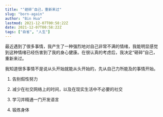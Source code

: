 ```yaml
---
title: "‘砸碎’自己，重新来过"
slug: "born-again"
author: "Bin Hua"
lastmod: 2021-12-07T00:58:22Z
date: 2021-12-07T00:58:22Z
tags: ["自省", "人生"]
---
```


最近遇到了很多事情，我产生了一种强烈地对自己非常不满的情绪，我能明显感觉到这种情绪已经伤害到了我的身心健康。在很认真的考虑后，我决定“砸碎”自己，重新来过。

我知道很多事情不是说从头开始就能从头开始的，先从自己力所能及的事情开始。

1. 告别假性努力

2. 减少在社交网络上的时间，以及在现实生活中不必要的社交

3. 学习并精通一门开发语言

4. 锻炼身体
